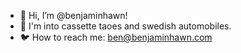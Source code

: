 - 👋 Hi, I’m @benjaminhawn!
- 🧠 I'm into cassette taoes and swedish automobiles.
- 🐦 How to reach me: ben@benjaminhawn.com

<!---
benjaminhawn/benjaminhawn is a ✨ special ✨ repository because its `README.md` (this file) appears on your GitHub profile.
You can click the Preview link to take a look at your changes.
--->
